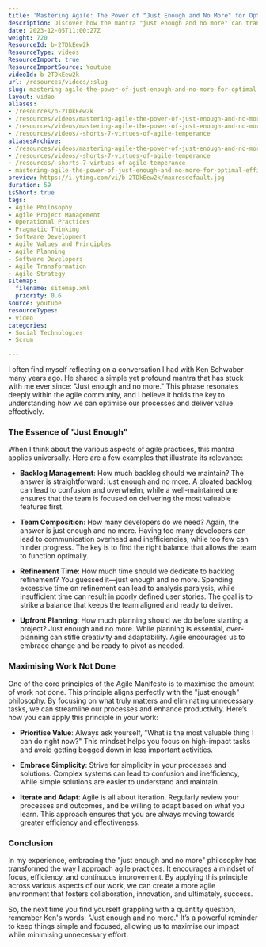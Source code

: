 ```yaml
---
title: 'Mastering Agile: The Power of "Just Enough and No More" for Optimal Efficiency'
description: Discover how the mantra "just enough and no more" can transform your agile practices. Learn to optimise processes, enhance productivity, and deliver value effectively.
date: 2023-12-05T11:00:27Z
weight: 720
ResourceId: b-2TDkEew2k
ResourceType: videos
ResourceImport: true
ResourceImportSource: Youtube
videoId: b-2TDkEew2k
url: /resources/videos/:slug
slug: mastering-agile-the-power-of-just-enough-and-no-more-for-optimal-efficiency-b-2TDkEew2k
layout: video
aliases:
- /resources/b-2TDkEew2k
- /resources/videos/mastering-agile-the-power-of-just-enough-and-no-more-for-optimal-efficiency-b-2TDkEew2k
- /resources/videos/mastering-agile-the-power-of-just-enough-and-no-more-for-optimal-efficiency
- /resources/videos/-shorts-7-virtues-of-agile-temperance
aliasesArchive:
- /resources/videos/mastering-agile-the-power-of-just-enough-and-no-more-for-optimal-efficiency
- /resources/videos/-shorts-7-virtues-of-agile-temperance
- /resources/-shorts-7-virtues-of-agile-temperance
- mastering-agile-the-power-of-just-enough-and-no-more-for-optimal-efficiency-b-2TDkEew2k
preview: https://i.ytimg.com/vi/b-2TDkEew2k/maxresdefault.jpg
duration: 59
isShort: true
tags:
- Agile Philosophy
- Agile Project Management
- Operational Practices
- Pragmatic Thinking
- Software Development
- Agile Values and Principles
- Agile Planning
- Software Developers
- Agile Transformation
- Agile Strategy
sitemap:
  filename: sitemap.xml
  priority: 0.6
source: youtube
resourceTypes:
- video
categories:
- Social Technologies
- Scrum

---
```

I often find myself reflecting on a conversation I had with Ken Schwaber many years ago. He shared a simple yet profound mantra that has stuck with me ever since: "Just enough and no more." This phrase resonates deeply within the agile community, and I believe it holds the key to understanding how we can optimise our processes and deliver value effectively.

### The Essence of "Just Enough"

When I think about the various aspects of agile practices, this mantra applies universally. Here are a few examples that illustrate its relevance:

- **Backlog Management**: How much backlog should we maintain? The answer is straightforward: just enough and no more. A bloated backlog can lead to confusion and overwhelm, while a well-maintained one ensures that the team is focused on delivering the most valuable features first.

- **Team Composition**: How many developers do we need? Again, the answer is just enough and no more. Having too many developers can lead to communication overhead and inefficiencies, while too few can hinder progress. The key is to find the right balance that allows the team to function optimally.

- **Refinement Time**: How much time should we dedicate to backlog refinement? You guessed it—just enough and no more. Spending excessive time on refinement can lead to analysis paralysis, while insufficient time can result in poorly defined user stories. The goal is to strike a balance that keeps the team aligned and ready to deliver.

- **Upfront Planning**: How much planning should we do before starting a project? Just enough and no more. While planning is essential, over-planning can stifle creativity and adaptability. Agile encourages us to embrace change and be ready to pivot as needed.

### Maximising Work Not Done

One of the core principles of the Agile Manifesto is to maximise the amount of work not done. This principle aligns perfectly with the "just enough" philosophy. By focusing on what truly matters and eliminating unnecessary tasks, we can streamline our processes and enhance productivity. Here’s how you can apply this principle in your work:

- **Prioritise Value**: Always ask yourself, "What is the most valuable thing I can do right now?" This mindset helps you focus on high-impact tasks and avoid getting bogged down in less important activities.

- **Embrace Simplicity**: Strive for simplicity in your processes and solutions. Complex systems can lead to confusion and inefficiency, while simple solutions are easier to understand and maintain.

- **Iterate and Adapt**: Agile is all about iteration. Regularly review your processes and outcomes, and be willing to adapt based on what you learn. This approach ensures that you are always moving towards greater efficiency and effectiveness.

### Conclusion

In my experience, embracing the "just enough and no more" philosophy has transformed the way I approach agile practices. It encourages a mindset of focus, efficiency, and continuous improvement. By applying this principle across various aspects of our work, we can create a more agile environment that fosters collaboration, innovation, and ultimately, success.

So, the next time you find yourself grappling with a quantity question, remember Ken's words: "Just enough and no more." It’s a powerful reminder to keep things simple and focused, allowing us to maximise our impact while minimising unnecessary effort.
